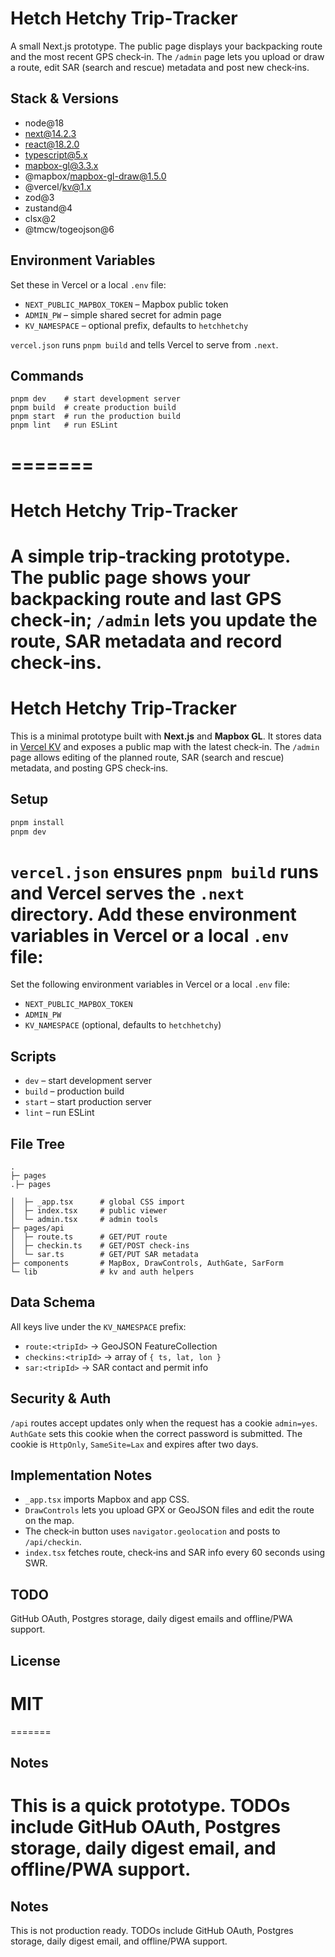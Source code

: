 
# Hetch Hetchy Trip‑Tracker

A small Next.js prototype. The public page displays your backpacking route and the most recent GPS check‑in. The `/admin` page lets you upload or draw a route, edit SAR (search and rescue) metadata and post new check‑ins.

## Stack & Versions

- node@18
- next@14.2.3
- react@18.2.0
- typescript@5.x
- mapbox-gl@3.3.x
- @mapbox/mapbox-gl-draw@1.5.0
- @vercel/kv@1.x
- zod@3
- zustand@4
- clsx@2
- @tmcw/togeojson@6

## Environment Variables

Set these in Vercel or a local `.env` file:

- `NEXT_PUBLIC_MAPBOX_TOKEN` – Mapbox public token
- `ADMIN_PW` – simple shared secret for admin page
- `KV_NAMESPACE` – optional prefix, defaults to `hetchhetchy`

`vercel.json` runs `pnpm build` and tells Vercel to serve from `.next`.

## Commands

```
pnpm dev    # start development server
pnpm build  # create production build
pnpm start  # run the production build
pnpm lint   # run ESLint
```
=======
=======

# Hetch Hetchy Trip‑Tracker

A simple trip‑tracking prototype. The public page shows your backpacking route and last GPS check‑in; `/admin` lets you update the route, SAR metadata and record check‑ins.
=======
# Hetch Hetchy Trip-Tracker

This is a minimal prototype built with **Next.js** and **Mapbox GL**. It stores data in [Vercel KV](https://vercel.com/docs/storage/vercel-kv) and exposes a public map with the latest check‑in. The `/admin` page allows editing of the planned route, SAR (search and rescue) metadata, and posting GPS check‑ins.


## Setup

```bash
pnpm install
pnpm dev
```


`vercel.json` ensures `pnpm build` runs and Vercel serves the `.next` directory. Add these environment variables in Vercel or a local `.env` file:
=======
Set the following environment variables in Vercel or a local `.env` file:


- `NEXT_PUBLIC_MAPBOX_TOKEN`
- `ADMIN_PW`
- `KV_NAMESPACE` (optional, defaults to `hetchhetchy`)

## Scripts

- `dev` – start development server
- `build` – production build
- `start` – start production server
- `lint` – run ESLint


## File Tree

```
. 
├─ pages
.├─ pages

│  ├─ _app.tsx      # global CSS import
│  ├─ index.tsx     # public viewer
│  └─ admin.tsx     # admin tools
├─ pages/api
│  ├─ route.ts      # GET/PUT route
│  ├─ checkin.ts    # GET/POST check‑ins
│  └─ sar.ts        # GET/PUT SAR metadata
├─ components       # MapBox, DrawControls, AuthGate, SarForm
└─ lib              # kv and auth helpers
```

## Data Schema

All keys live under the `KV_NAMESPACE` prefix:

- `route:<tripId>` → GeoJSON FeatureCollection
- `checkins:<tripId>` → array of `{ ts, lat, lon }`
- `sar:<tripId>` → SAR contact and permit info

## Security & Auth

`/api` routes accept updates only when the request has a cookie `admin=yes`. `AuthGate` sets this cookie when the correct password is submitted. The cookie is `HttpOnly`, `SameSite=Lax` and expires after two days.

## Implementation Notes

* `_app.tsx` imports Mapbox and app CSS.
* `DrawControls` lets you upload GPX or GeoJSON files and edit the route on the map.
* The check‑in button uses `navigator.geolocation` and posts to `/api/checkin`.
* `index.tsx` fetches route, check‑ins and SAR info every 60 seconds using SWR.

## TODO

GitHub OAuth, Postgres storage, daily digest emails and offline/PWA support.

## License

MIT
=======
=======
## Notes

This is a quick prototype. TODOs include GitHub OAuth, Postgres storage, daily digest email, and offline/PWA support.
=======
## Notes

This is not production ready. TODOs include GitHub OAuth, Postgres storage, daily digest email, and offline/PWA support.
